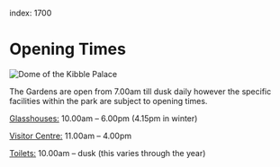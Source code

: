 index: 1700

# Opening Times

![Dome of the Kibble Palace](images/kibble-roof.jpg)

The Gardens are open from 7.00am till dusk daily however the specific
facilities within the park are subject to opening times.
 
[Glasshouses:](map:map1#target=5) 10.00am – 6.00pm (4.15pm in winter)
 
[Visitor Centre:](map:map1#target=1) 11.00am – 4.00pm

[Toilets:](map:map1#target=50) 10.00am – dusk (this varies through the year)

